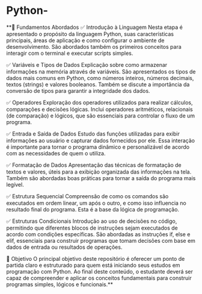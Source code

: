 # Python-
**🔰 Fundamentos Abordados
✅ Introdução à Linguagem
Nesta etapa é apresentado o propósito da linguagem Python, suas características principais, áreas de aplicação e como configurar o ambiente de desenvolvimento. São abordados também os primeiros conceitos para interagir com o terminal e executar scripts simples.

✅ Variáveis e Tipos de Dados
Explicação sobre como armazenar informações na memória através de variáveis. São apresentados os tipos de dados mais comuns em Python, como números inteiros, números decimais, textos (strings) e valores booleanos. Também se discute a importância da conversão de tipos para garantir a integridade dos dados.

✅ Operadores
Exploração dos operadores utilizados para realizar cálculos, comparações e decisões lógicas. Inclui operadores aritméticos, relacionais (de comparação) e lógicos, que são essenciais para controlar o fluxo de um programa.

✅ Entrada e Saída de Dados
Estudo das funções utilizadas para exibir informações ao usuário e capturar dados fornecidos por ele. Essa interação é importante para tornar o programa dinâmico e personalizável de acordo com as necessidades de quem o utiliza.

✅ Formatação de Dados
Apresentação das técnicas de formatação de textos e valores, úteis para a exibição organizada das informações na tela. Também são abordadas boas práticas para tornar a saída do programa mais legível.

✅ Estrutura Sequencial
Compreensão de como os comandos são executados em ordem linear, um após o outro, e como isso influencia no resultado final do programa. Esta é a base da lógica de programação.

✅ Estruturas Condicionais
Introdução ao uso de decisões no código, permitindo que diferentes blocos de instruções sejam executados de acordo com condições específicas. São abordadas as instruções if, else e elif, essenciais para construir programas que tomam decisões com base em dados de entrada ou resultados de operações.

🎯 Objetivo
O principal objetivo deste repositório é oferecer um ponto de partida claro e estruturado para quem está iniciando seus estudos em programação com Python. Ao final deste conteúdo, o estudante deverá ser capaz de compreender e aplicar os conceitos fundamentais para construir programas simples, lógicos e funcionais.**
